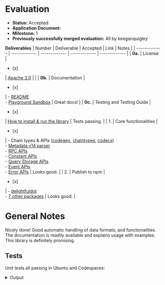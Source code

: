 # Evaluation

- **Status:** Accepted
- **Application Document:** 
- **Milestone:** 1
- **Previously successfully merged evaluation:** All by keeganquigley

**Deliverables**
| Number | Deliverable | Accepted | Link | Notes |
| ------------- | ------------- | ------------- | ------------- | ------------- |
| **0a.** | License | <ul><li>[x] </li></ul> | [Apache 2.0](https://github.com/CoongCrafts/delightfuldot/blob/w3f-delivery/m1/LICENSE) |  |
| **0b.** | Documentation | <ul><li>[x] </li></ul> | - [README](https://github.com/CoongCrafts/delightfuldot/tree/w3f-delivery/m1) <br/> - [Playground Sandbox](https://codesandbox.io/p/devbox/trydedot-th96cm?file=%2Fmain.ts%3A24%2C26) | Great docs! |
| **0c.** | Testing and Testing Guide | <ul><li>[x] </li></ul> | [How to install & run the library](https://github.com/CoongCrafts/delightfuldot/tree/w3f-delivery/m1?tab=readme-ov-file#have-a-quick-taste)  | Tests passing. |
| 1. | Core functionalities | <ul><li>[x] </li></ul> | - Chain types & APIs ([codegen](https://github.com/CoongCrafts/delightfuldot/tree/w3f-delivery/m1/packages/codegen), [chaintypes](https://github.com/CoongCrafts/delightfuldot/tree/w3f-delivery/m1/packages/chaintypes), [codecs](https://github.com/CoongCrafts/delightfuldot/tree/w3f-delivery/m1/packages/codecs)) <br/> - [Metadata v14 parser](https://github.com/CoongCrafts/delightfuldot/blob/w3f-delivery/m1/packages/codecs/src/metadata/v14.ts) <br/> - [RPC APIs](https://github.com/CoongCrafts/delightfuldot/blob/w3f-delivery/m1/packages/api/src/executor/RpcExecutor.ts) <br/> - [Constant APIs](https://github.com/CoongCrafts/delightfuldot/blob/w3f-delivery/m1/packages/api/src/executor/ConstantExecutor.ts) <br/> - [Query Storage APIs](https://github.com/CoongCrafts/delightfuldot/blob/w3f-delivery/m1/packages/api/src/executor/StorageQueryExecutor.ts) <br/> - [Event APIs](https://github.com/CoongCrafts/delightfuldot/blob/w3f-delivery/m1/packages/api/src/executor/EventExecutor.ts) <br/> - [Error APIs](https://github.com/CoongCrafts/delightfuldot/blob/w3f-delivery/m1/packages/api/src/executor/ErrorExecutor.ts) | Looks good. |
| 2. | Publish to npm | <ul><li>[x] </li></ul> |  - [delightfuldot](https://www.npmjs.com/package/delightfuldot) <br/> - [7 other packages](https://www.npmjs.com/search?q=%40delightfuldot) | Looks good. |

# General Notes

Nicely done! Good automatic handling of data formats, and functionalities. The documentation is readily available and explains usage with examples. This library is definitely promising.

## Tests

Unit tests all passing in Ubuntu and Codespaces:

<details>
  <summary>Output</summary>

```ts
@keeganquigley ➜ /workspaces/delightfuldot (w3f-delivery/m1) $ npm test

> test
> npx lerna run --no-bail --verbose test

lerna notice cli v7.4.2
lerna verb packageConfigs Resolving packages based on package.json "workspaces" configuration.
lerna verb rootPath /workspaces/delightfuldot
lerna info versioning independent
lerna verb run Nx target configuration was not found. Task dependencies will not be automatically included.

 >  Lerna (powered by Nx)   Running target test for 4 projects:

    - delightfuldot
    - @delightfuldot/codecs
    - @delightfuldot/shape
    - @delightfuldot/utils

 ————————————————————————————————————————————————————————————————————————————————————————————————————————————————————————————————————————————————————————————————————————————————————————————————————————————————————————

> @delightfuldot/utils:test


 RUN  v0.34.6 /workspaces/delightfuldot/packages/utils

 ✓ src/__tests__/string.spec.ts  (11 tests) 6ms
 ✓ src/__tests__/assert.spec.ts  (7 tests) 6ms

 Test Files  2 passed (2)
      Tests  18 passed (18)
   Start at  17:55:29
   Duration  1.67s (transform 85ms, setup 0ms, collect 213ms, tests 12ms, environment 906ms, prepare 185ms)


> @delightfuldot/shape:test


 RUN  v0.34.6 /workspaces/delightfuldot/packages/shape

 ✓ src/lean/__tests__/index.spec.ts  (4 tests) 9ms
 ✓ src/extension/__test__/result.spec.ts  (10 tests) 8ms
 ✓ src/extension/__test__/hex.spec.ts  (4 tests) 5ms
 ✓ src/extension/__test__/object.spec.ts  (1 test) 5ms
 ✓ src/extension/__test__/str.spec.ts  (2 tests) 5ms
 ✓ src/extension/__test__/array.spec.ts  (2 tests) 4ms

 Test Files  6 passed (6)
      Tests  23 passed (23)
   Start at  17:55:33
   Duration  5.40s (transform 95ms, setup 1ms, collect 1.21s, tests 36ms, environment 2.67s, prepare 432ms)


> @delightfuldot/codecs:test


 RUN  v0.34.6 /workspaces/delightfuldot/packages/codecs

 ✓ src/registry/__tests__/CodecRegistry.spec.ts  (15 tests) 12ms
 ✓ src/metadata/__tests__/Metadata.spec.ts  (4 tests) 69ms

 Test Files  2 passed (2)
      Tests  19 passed (19)
   Start at  17:55:41
   Duration  3.16s (transform 128ms, setup 0ms, collect 1.65s, tests 81ms, environment 872ms, prepare 195ms)


> delightfuldot:test


 RUN  v0.34.6 /workspaces/delightfuldot/packages/api

 ✓ src/__tests__/DelightfulApi.spec.ts  (14 tests) 859ms

 Test Files  1 passed (1)
      Tests  14 passed (14)
   Start at  17:55:46
   Duration  2.82s (transform 692ms, setup 0ms, collect 1.15s, tests 859ms, environment 423ms, prepare 155ms)
```
</details>
